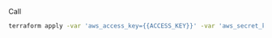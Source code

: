 Call

```bash
terraform apply -var 'aws_access_key={{ACCESS_KEY}}' -var 'aws_secret_key={{SECRET_KEY}}'
```
